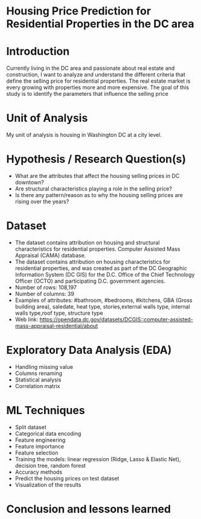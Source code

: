 # Housing Price Prediction for Residential Properties in the DC area

# Introduction
Currently living in the DC area and passionate about real estate and construction, I want to analyze and understand the different criteria that define the selling price for residential properties.
The real estate market is every growing with properties more and more expensive.
The goal of this study is to identify the parameters that influence the selling price

# Unit of Analysis
My unit of analysis is housing in Washington DC at a city level.

# Hypothesis / Research Question(s)
- What are the attributes that affect the housing selling prices in DC downtown?
- Are structural characteristics playing a role in the selling price?
- Is there any pattern/reason as to why the housing selling prices are rising over the years?

# Dataset
- The dataset contains attribution on housing and structural characteristics for residential properties.
Computer Assisted Mass Appraisal (CAMA) database. 
- The dataset contains attribution on housing characteristics for residential properties, and was created as part of the DC Geographic Information System (DC GIS) for the D.C. Office of the Chief Technology Officer (OCTO) and participating D.C. government agencies.
- Number of rows: 108,197 
- Number of columns: 39
- Examples of attributes: #bathroom, #bedrooms, #kitchens, GBA (Gross building area), saledate, heat type, stories,external walls type, internal walls type,roof type, structure type 
- Web link: https://opendata.dc.gov/datasets/DCGIS::computer-assisted-mass-appraisal-residential/about

# Exploratory Data Analysis (EDA)

- Handling missing value
- Columns renaming
- Statistical analysis
- Correlation matrix

# ML Techniques
- Split dataset
- Categorical data encoding
- Feature engineering
- Feature importance
- Feature selection
- Training the models: linear regression (Ridge, Lasso & Elastic Net), decision tree, random forest
- Accuracy methods
- Predict the housing prices on test dataset
- Visualization of the results

# Conclusion and lessons learned
